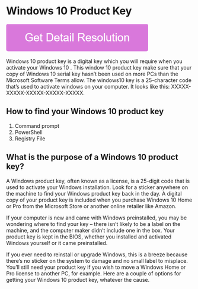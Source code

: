 # Windows 10 Product Key

[![Windows 10 Product Key](pink.png)](https://icncomputer.com/windows-10-product-key/)

Windows 10  product key is a digital key which you will require when you activate your Windows 10 . This window 10 product key make sure that your copy of Windows 10 serial key hasn’t been used on more PCs than the Microsoft Software Terms allow. The windows10 key is a 25-character code that’s used to activate windows on your computer. It looks like this: XXXXX-XXXXX-XXXXX-XXXXX-XXXXX.

## How to find your Windows 10 product key

1. Command prompt
2. PowerShell
3. Registry File

## What is the purpose of a Windows 10 product key?

A Windows product key, often known as a license, is a 25-digit code that is used to activate your Windows installation. Look for a sticker anywhere on the machine to find your Windows product key back in the day. A digital copy of your product key is included when you purchase Windows 10 Home or Pro from the Microsoft Store or another online retailer like Amazon.

If your computer is new and came with Windows preinstalled, you may be wondering where to find your key – there isn’t likely to be a label on the machine, and the computer maker didn’t include one in the box. Your product key is kept in the BIOS, whether you installed and activated Windows yourself or it came preinstalled.

If you ever need to reinstall or upgrade Windows, this is a breeze because there’s no sticker on the system to damage and no small label to misplace. You’ll still need your product key if you wish to move a Windows Home or Pro license to another PC, for example. Here are a couple of options for getting your Windows 10 product key, whatever the cause.
